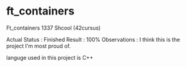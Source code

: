 # ft_containers
Ft_containers 1337 Shcool (42cursus)

Actual Status : Finished
Result : 100%
Observations : I think this is the project I'm most proud of.

languge used in this project is C++
